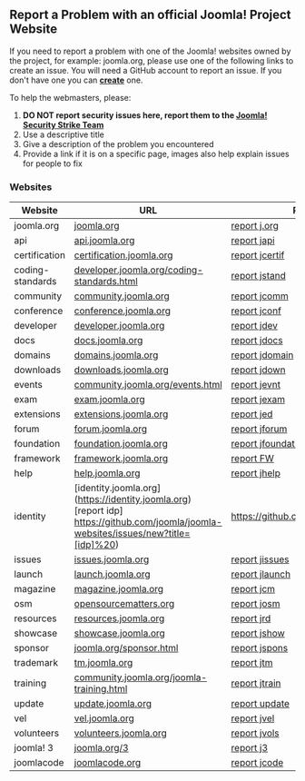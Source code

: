## Report a Problem with an official Joomla! Project Website

If you need to report a problem with one of the Joomla! websites owned by the project, for example: joomla.org, please use one of the following links to create an issue. You will need a GitHub account to report an issue. If you don't have one you can **[create](https://github.com/join)** one.

To help the webmasters, please:

1. **DO NOT report security issues here, report them to the [Joomla! Security Strike Team](https://developer.joomla.org/contact-security-team.html)**
2. Use a descriptive title
3. Give a description of the problem you encountered
4. Provide a link if it is on a specific page, images also help explain issues for people to fix

### Websites

Website | URL | Reporting Links | Repository
------- | ------ | ------ | ------
joomla.org | [joomla.org](https://www.joomla.org) | [report j.org](https://github.com/joomla/joomla-websites/issues/new?title=[jorg]%20) | https://github.com/joomla/joomla.org
api | [api.joomla.org](https://api.joomla.org) | [report japi](https://github.com/joomla/api.joomla.org/issues/new?title=[japi]%20) | https://github.com/joomla/api.joomla.org
certification | [certification.joomla.org](https://certification.joomla.org) | [report jcertif](https://github.com/joomla/joomla-websites/issues/new?title=[jcertif]%20) | https://github.com/joomla/certification.joomla.org
coding-standards | [developer.joomla.org/coding-standards.html](https://developer.joomla.org/coding-standards.html) | [report jstand](https://github.com/joomla/joomla-websites/issues/new?title=[jstand]%20) | https://github.com/joomla/coding-standards
community | [community.joomla.org](https://community.joomla.org) | [report jcomm](https://github.com/joomla/joomla-websites/issues/new?title=[jcomm]%20) | https://github.com/joomla/community.joomla.org
conference | [conference.joomla.org](https://conference.joomla.org) | [report jconf](https://github.com/joomla/joomla-websites/issues/new?title=[jconf]%20) | https://github.com/joomla/conference.joomla.org
developer | [developer.joomla.org](https://developer.joomla.org) | [report jdev](https://github.com/joomla/joomla-websites/issues/new?title=[jdev]%20) | https://github.com/joomla/developer.joomla.org
docs | [docs.joomla.org](https://docs.joomla.org) | [report jdocs](https://github.com/joomla/joomla-websites/issues/new?title=[jdocs]%20) | N/A
domains | [domains.joomla.org](https://domains.joomla.org) | [report jdomain](https://github.com/joomla/joomla-websites/issues/new?title=[jdomain]%20) | N/A
downloads | [downloads.joomla.org](https://downloads.joomla.org) | [report jdown](https://github.com/joomla/downloads.joomla.org/issues/new?title=[jdown]%20) | https://github.com/joomla/downloads.joomla.org
events | [community.joomla.org/events.html](https://community.joomla.org/events.html) | [report jevnt](https://github.com/joomla/joomla-websites/issues/new?title=[jevnt]%20) | N/A
exam | [exam.joomla.org](https://exam.joomla.org) | [report jexam](https://github.com/joomla/joomla-websites/issues/new?title=[jexam]%20) | N/A
extensions | [extensions.joomla.org](https://extensions.joomla.org) | [report jed](https://github.com/joomla/jed-issues/issues/new) | N/A
forum | [forum.joomla.org](https://forum.joomla.org) | [report jforum](https://github.com/joomla/joomla-websites/issues/new?title=[jforum]%20) | https://github.com/joomla/forum.joomla.org
foundation | [foundation.joomla.org](https://foundation.joomla.org) | [report jfoundation](https://github.com/joomla/joomla-websites/issues/new?title=[jfoundation]%20) | https://github.com/joomla/foundation.joomla.org
framework | [framework.joomla.org](https://framework.joomla.org) | [report FW](https://github.com/joomla/framework.joomla.org/issues/new?title=[FW%20Site]&body=Please%20state%20the%20nature%20of%20your%20development%20emergency) | https://github.com/joomla/framework.joomla.org
help | [help.joomla.org](https://help.joomla.org) | [report jhelp](https://github.com/joomla/help.joomla.org/issues/new?title=[jhelp]%20) | https://github.com/joomla/help.joomla.org
identity | [identity.joomla.org] (https://identity.joomla.org) [report idp] https://github.com/joomla/joomla-websites/issues/new?title=[idp]%20) | https://github.com/joomla/identity.joomla.org
issues | [issues.joomla.org](https://issues.joomla.org) | [report jissues](http://issues.joomla.org/tracker/jtracker) | https://github.com/joomla/jissues
launch | [launch.joomla.org](https://launch.joomla.org) | [report jlaunch](https://github.com/joomla/joomla-websites/issues/new?title=[jlaunch]%20) | N/A
magazine | [magazine.joomla.org](https://magazine.joomla.org) | [report jcm](https://github.com/joomla/joomla-websites/issues/new?title=[jcm]%20) | https://github.com/joomla/magazine.joomla.org
osm | [opensourcematters.org](https://opensourcematters.org) | [report josm](https://github.com/joomla/joomla-websites/issues/new?title=[josm]%20) | https://github.com/joomla/opensourcematters.org
resources | [resources.joomla.org](https://resources.joomla.org) | [report jrd](https://github.com/joomla/joomla-websites/issues/new?title=[jrd]%20) | https://github.com/joomla/resources.joomla.org
showcase | [showcase.joomla.org](https://showcase.joomla.org) | [report jshow](https://github.com/joomla/joomla-websites/issues/new?title=[jshow]%20) | https://github.com/joomla/showcase.joomla.org
sponsor | [joomla.org/sponsor.html](https://www.joomla.org/sponsor.html) | [report jspons](https://github.com/joomla/joomla-websites/issues/new?title=[jspons]%20) | N/A
trademark | [tm.joomla.org](https://tm.joomla.org) | [report jtm](https://github.com/joomla/joomla-websites/issues/new?title=[jtm]%20) | https://github.com/joomla/tm.joomla.org
training | [community.joomla.org/joomla-training.html](https://community.joomla.org/joomla-training.html) | [report jtrain](https://github.com/joomla/joomla-websites/issues/new?title=[jtrain]%20) | https://github.com/joomla/community.joomla.org
update | [update.joomla.org](https://update.joomla.org) | [report update](https://github.com/joomla/update.joomla.org/issues/new?title=[update]%20) | https://github.com/joomla/update.joomla.org
vel | [vel.joomla.org](https://vel.joomla.org) | [report jvel](https://github.com/joomla/joomla-websites/issues/new?title=[jvel]%20) | https://github.com/joomla/vel.joomla.org
volunteers | [volunteers.joomla.org](https://volunteers.joomla.org) | [report jvols](https://github.com/joomla/volunteers.joomla.org/issues/new?title=[jvols]%20) | https://github.com/joomla/volunteers.joomla.org
joomla! 3 | [joomla.org/3](https://www.joomla.org/3) | [report j3](https://github.com/joomla/joomla-websites/issues/new?title=[j3]%20) | N/A
joomlacode | [joomlacode.org](http://joomlacode.org) | [report jcode](https://github.com/joomla/joomla-websites/issues/new?title=[jcode]%20) | N/A
